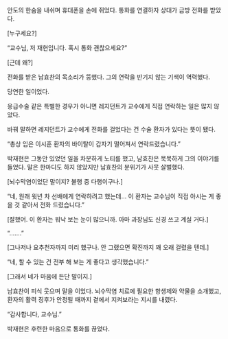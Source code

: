 안도의 한숨을 내쉬며 휴대폰을 손에 쥐었다. 통화를 연결하자 상대가 금방 전화를 받았다.

[누구세요?]

“교수님, 저 재현입니다. 혹시 통화 괜찮으세요?”

[근데 왜?]

전화를 받은 남효찬의 목소리가 뚱했다. 그의 연락을 반기지 않는 기색이 역력했다.

당연한 일이었다.

응급수술 같은 특별한 경우가 아니면 레지던트가 교수에게 직접 연락하는 일은 많지 않았다.

바꿔 말하면 레지던트가 교수에게 전화를 걸었다는 건 수술 환자가 있다는 뜻이 됐다.

“총상 입은 이시훈 환자의 바이탈이 갑자기 떨어져서 연락드렸습니다.”

박재현은 그동안 있었던 일을 차분하게 노티를 했고, 남효찬은 묵묵하게 그의 이야기를 들었다. 말은 한마디도 하지 않았지만 남효찬의 분위기가 사뭇 살벌했다.

[뇌수막염이었단 말이지? 불행 중 다행이구나.]

“네, 원래 윗년 차 선배에게 연락하려고 했는데… 이 환자는 교수님이 직접 아시는 게 좋을 것 같아서 전화 드렸습니다.”

[잘했어. 이 환자는 워낙 보는 눈이 많으니까. 아마 과장님도 신경 쓰고 계실 거다.]

“…….”

[그나저나 요추천자까지 미리 했구나. 안 그랬으면 확진까지 꽤 오래 걸렸을 텐데.]

“네, 할 수 있는 건 전부 해 보는 게 좋다고 생각했습니다.”

[그래서 네가 마음에 든단 말이지.]

남효찬이 피식 웃으며 말을 이었다. 뇌수막염 치료에 필요한 항생제와 약물을 소개했고, 환자의 활력 징후가 안정될 때까지 곁에서 지켜보라는 지시를 내렸다.

“감사합니다, 교수님.”

박재현은 후련한 마음으로 통화를 끊었다.